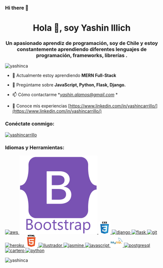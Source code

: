 ### Hi there 👋

<!--
**YashinCA/YashinCa** is a ✨ _special_ ✨ repository because its `README.md` (this file) appears on your GitHub profile.

Here are some ideas to get you started:

- 🔭 I’m currently working on ...
- 🌱 I’m currently learning ...
- 👯 I’m looking to collaborate on ...
- 🤔 I’m looking for help with ...
- 💬 Ask me about ...
- 📫 How to reach me: ...
- 😄 Pronouns: ...
- ⚡ Fun fact: ...
-->
<h1 align="center">Hola 👋, soy Yashin Illich</h1>
<h3 align="center">Un apasionado aprendiz de programación, soy de Chile y estoy constantemente aprendiendo diferentes lenguajes de programación, frameworks, librerías .</h3>

<p align="izquierda"> <img src="https://komarev.com/ghpvc/?username=yashinca&label=Profile%20views&color=0e75b6&style=flat" alt="yashinca" /> </ p>

- 🌱 Actualmente estoy aprendiendo **MERN Full-Stack**

- 💬 Pregúntame sobre **JavaScript, Python, Flask, Django.**

- 📫 Cómo contactarme **yashin.alamos@gmail.com* *

- 📄 Conoce mis experiencias [https://www.linkedin.com/in/yashincarrillo/](https://www.linkedin.com/in/yashincarrillo/)

<h3 align="left">Conéctate conmigo:</h3>
<p align="left">
<a href="https://linkedin.com/in/yashincarrillo" target="blank"><img align="center" src="https://raw.githubusercontent.com/rahuldkjain/github-profile-readme -generator/master/src/images/icons/Social/linked-in-alt.svg" alt="yashincarrillo" height="30" width="40" /></a>
</p>

<h3 align= "left">Idiomas y Herramientas:</h3>
<p align="left"> <a href="https://aws.amazon.com" target="_blank" rel="noreferrer"> <img src="https://raw.githubusercontent.com/devicons /devicon/master/icons/amazonwebservices/amazonwebservices-original-wordmark.svg" alt="aws" width="40" height="40"/> </a> <a href="https://getbootstrap.com " target="_blank" rel="noreferrer"> <img src="https://raw.githubusercontent.com/devicons/devicon/master/icons/bootstrap/bootstrap-plain-wordmark.svg" alt="bootstrap" ancho="40" altura="40"/> </a> <a href="https://www.w3schools.com/css/" target="_blank" rel="noreferrer"> <img src="https://raw.githubusercontent.com/devicons/devicon/master/icons/css3/css3-original-wordmark.svg" alt="css3" width="40" height="40 "/> </a> <a href="https://www.djangoproject.com/" target="_blank" rel="noreferrer"> <img src="https://raw.githubusercontent.com/devicons /devicon/master/icons/django/django-original.svg" alt="django" width="40" height="40"/> </a> <a href="https://flask.palletsprojects.com /" target="_blank" rel="noreferrer"> <img src="https://www.vectorlogo.zone/logos/pocoo_flask/pocoo_flask-icon.svg" alt="flask" width="40"height="40"/> </a> <a href="https://git-scm.com/" target="_blank" rel="noreferrer"> <img src="https://www.vectorlogo .zone/logos/git-scm/git-scm-icon.svg" alt="git" width="40" height="40"/> </a> <a href="https://heroku.com " target="_blank" rel="noreferrer"> <img src="https://www.vectorlogo.zone/logos/heroku/heroku-icon.svg" alt="heroku" width="40" height=" 40"/> </a> <a href="https://www.w3.org/html/" target="_blank" rel="noreferrer"> <img src="https://raw.githubusercontent.com/devicons/devicon/master/icons/html5/html5-original-wordmark.svg" alt="html5" width="40" height="40"/> </a> <a href="https:// www.adobe.com/in/products/illustrator.html" target="_blank" rel="noreferrer"> <img src="https://www.vectorlogo.zone/logos/adobe_illustrator/adobe_illustrator-icon.svg" alt="ilustrador" width="40" height="40"/> </a> <a href="https://jasmine.github.io/" target="_blank" rel="noreferrer"> <img src="https://www.vectorlogo.zone/logos/jasmine/jasmine-icon.svg" alt="jasmine" width="40" height="40"/> </a> <a href="https://developer.mozilla.org/en-US/docs/Web/JavaScript" target="_blank" rel="noreferrer"> <img src="https://raw.githubusercontent.com/ devicons/devicon/master/icons/javascript/javascript-original.svg" alt="javascript" width="40" height="40"/> </a> <a href="https://www.mysql. com/" target="_blank" rel="noreferrer"> <img src="https://raw.githubusercontent.com/devicons/devicon/master/icons/mysql/mysql-original-wordmark.svg" alt=" mysql" width="40" height="40"/> </a> <a href="https://www.postgresql.org" target="_blank" rel="noreferrer"> <img src="https ://raw.githubusercontent.com/devicons/devicon/master/icons/postgresql/postgresql-original-wordmark.svg" alt="postgresql" width="40" height="40"/> </a> <a href ="https://postman.com" target="_blank" rel="noreferrer"> <img src="https://www.vectorlogo.zone/logos/getpostman/getpostman-icon.svg" alt="cartero " width="40" height="40"/> </a> <a href="https://www.python.org" target="_blank" rel="noreferrer"> <img src="https: //raw.githubusercontent.com/devicons/devicon/master/icons/python/python-original.svg" alt="python" width="40" height="40"/> </a> </p>

<p><img align="center" src="https://github-readme-stats.vercel.app/api/top-langs?username=yashinca&show_icons=true&locale=en&layout=compact" alt="yashinca" /> </p>
